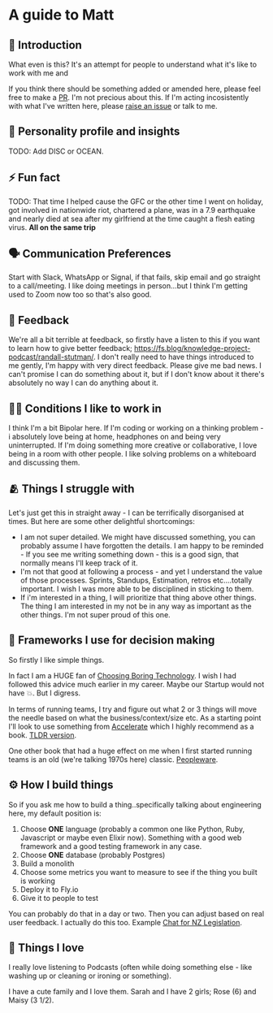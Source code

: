 # A guide to Matt

## 👀 Introduction

What even is this? It's an attempt for people to understand what it's like to work with me and

If you think there should be something added or amended here, please feel free to make a [PR](https://github.com/mrmattwright/mrmattwright/pulls). I'm not precious about this. If I'm acting incosistently with what I've written here, please [raise an issue](https://github.com/mrmattwright/mrmattwright/issues) or talk to me.

## 🧠 Personality profile and insights

TODO: Add DISC or OCEAN.

## ⚡️ Fun fact

TODO: That time I helped cause the GFC or the other time I went on holiday, got involved in nationwide riot, chartered a plane, was in a 7.9 earthquake and nearly died at sea after my girlfriend at the time caught a flesh eating virus. **All on the same trip**

## 🗣️ Communication Preferences

Start with Slack, WhatsApp or Signal, if that fails, skip email and go straight to a call/meeting. I like doing meetings in person...but I think I'm getting used to Zoom now too so that's also good.

## 💬 Feedback

We're all a bit terrible at feedback, so firstly have a listen to this if you want to learn how to give better feedback;
<https://fs.blog/knowledge-project-podcast/randall-stutman/>. I don't really need to have things introduced to me gently, I'm happy with very direct feedback. Please give me bad news. I can't promise I can do something about it, but if I don't know about it there's absolutely no way I can do anything about it.  

## 👨‍💻 Conditions I like to work in

I think I'm a bit Bipolar here. If I'm coding or working on a thinking problem - i absolutely love being at home, headphones on and being very uninterrupted. If I'm doing something more creative or collaborative, I love being in a room with other people. I like solving problems on a whiteboard and discussing them.

## 🫂 Things I struggle with

Let's just get this in straight away - I can be terrifically disorganised at times. But here are some other delightful shortcomings:

- I am not super detailed. We might have discussed something, you can probably assume I have forgotten the details. I am happy to be reminded - If you see me writing something down - this is a good sign, that normally means I'll keep track of it.
- I'm not that good at following a process - and yet I understand the value of those processes. Sprints, Standups, Estimation, retros etc....totally important. I wish I was more able to be disciplined in sticking to them.
- If i'm interested in a thing, I will prioritize that thing above other things. The thing I am interested in my not be in any way as important as the other things. I'm not super proud of this one.

## 🤔 Frameworks I use for decision making

So firstly I like simple things.

In fact I am a HUGE fan of [Choosing Boring Technology](https://boringtechnology.club/). I wish I had followed this advice much earlier in my career. Maybe our Startup would not have 💥. But I digress.

In terms of running teams, I try and figure out what 2 or 3 things will move the needle based on what the business/context/size etc. As a starting point I'll look to use something from [Accelerate](https://www.amazon.com/Accelerate-Software-Performing-Technology-Organizations/dp/1942788339) which I highly recommend as a book. [TLDR version](https://tdevroome.medium.com/book-summary-accelerate-c531efe4c34c).

One other book that had a huge effect on me when I first started running teams is an old (we're talking 1970s here) classic. [Peopleware](https://www.amazon.com/Peopleware-Productive-Projects-Tom-DeMarco/dp/0932633439).

## ⚙️ How I build things

So if you ask me how to build a thing..specifically talking about engineering here, my default position is:

1. Choose **ONE** language (probably a common one like Python, Ruby, Javascript or maybe even Elixir now). Something with a good web framework and a good testing framework in any case.
2. Choose **ONE** database (probably Postgres)
3. Build a monolith
4. Choose some metrics you want to measure to see if the thing you built is working
5. Deploy it to Fly.io
6. Give it to people to test

You can probably do that in a day or two. Then you can adjust based on real user feedback. I actually do this too. Example [Chat for NZ Legislation](https://opio-chat.fly.dev/).

## 🫶 Things I love

I really love listening to Podcasts (often while doing something else - like washing up or cleaning or ironing or something).

I have a cute family and I love them. Sarah and I have 2 girls; Rose (6) and Maisy (3 1/2).
